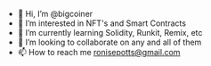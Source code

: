 - 👋 Hi, I’m @bigcoiner
- 👀 I’m interested in NFT's and Smart Contracts
- 🌱 I’m currently learning Solidity, Runkit, Remix, etc
- 💞️ I’m looking to collaborate on any and all of them
- 📫 How to reach me ronisepotts@gmail.com

<!---
bigcoiner/bigcoiner is a ✨ special ✨ repository because its `README.md` (this file) appears on your GitHub profile.
You can click the Preview link to take a look at your changes.
--->
